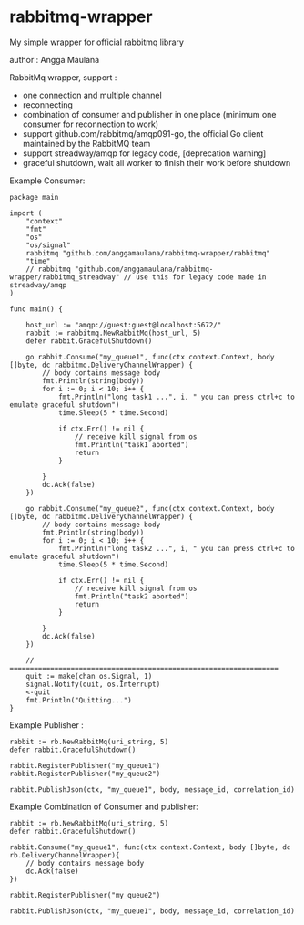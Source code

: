 # rabbitmq-wrapper
My simple wrapper for official rabbitmq library


author : Angga Maulana

RabbitMq wrapper, support  :
- one connection and multiple channel
- reconnecting
- combination of consumer and publisher in one place (minimum one consumer for reconnection to work)
- support github.com/rabbitmq/amqp091-go, the official Go client maintained by the RabbitMQ team 
- support streadway/amqp for legacy code, [deprecation warning]
- graceful shutdown, wait all worker to finish their work before shutdown



Example Consumer:

	package main

	import (
		"context"
		"fmt"
		"os"
		"os/signal"
		rabbitmq "github.com/anggamaulana/rabbitmq-wrapper/rabbitmq"
		"time"
		// rabbitmq "github.com/anggamaulana/rabbitmq-wrapper/rabbitmq_streadway" // use this for legacy code made in streadway/amqp
	)

	func main() {

		host_url := "amqp://guest:guest@localhost:5672/"
		rabbit := rabbitmq.NewRabbitMq(host_url, 5)
		defer rabbit.GracefulShutdown()

		go rabbit.Consume("my_queue1", func(ctx context.Context, body []byte, dc rabbitmq.DeliveryChannelWrapper) {
			// body contains message body
			fmt.Println(string(body))
			for i := 0; i < 10; i++ {
				fmt.Println("long task1 ...", i, " you can press ctrl+c to emulate graceful shutdown")
				time.Sleep(5 * time.Second)

				if ctx.Err() != nil {
					// receive kill signal from os
					fmt.Println("task1 aborted")
					return
				}

			}
			dc.Ack(false)
		})

		go rabbit.Consume("my_queue2", func(ctx context.Context, body []byte, dc rabbitmq.DeliveryChannelWrapper) {
			// body contains message body
			fmt.Println(string(body))
			for i := 0; i < 10; i++ {
				fmt.Println("long task2 ...", i, " you can press ctrl+c to emulate graceful shutdown")
				time.Sleep(5 * time.Second)

				if ctx.Err() != nil {
					// receive kill signal from os
					fmt.Println("task2 aborted")
					return
				}

			}
			dc.Ack(false)
		})

		// ==================================================================
		quit := make(chan os.Signal, 1)
		signal.Notify(quit, os.Interrupt)
		<-quit
		fmt.Println("Quitting...")
	}


Example Publisher :

	rabbit := rb.NewRabbitMq(uri_string, 5)
	defer rabbit.GracefulShutdown()

	rabbit.RegisterPublisher("my_queue1")
	rabbit.RegisterPublisher("my_queue2")

	rabbit.PublishJson(ctx, "my_queue1", body, message_id, correlation_id)

Example Combination of Consumer and publisher:

	rabbit := rb.NewRabbitMq(uri_string, 5)
	defer rabbit.GracefulShutdown()

	rabbit.Consume("my_queue1", func(ctx context.Context, body []byte, dc rb.DeliveryChannelWrapper){
		// body contains message body
		dc.Ack(false)
	})

	rabbit.RegisterPublisher("my_queue2")

	rabbit.PublishJson(ctx, "my_queue1", body, message_id, correlation_id)


